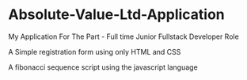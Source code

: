 # Absolute-Value-Ltd-Application
My Application For The Part - Full time Junior Fullstack Developer Role

A Simple registration form using only HTML and CSS

A fibonacci sequence script using the javascript language
